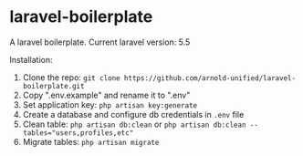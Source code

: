 # laravel-boilerplate
A laravel boilerplate. Current laravel version: 5.5

Installation:
1. Clone the repo: `git clone https://github.com/arnold-unified/laravel-boilerplate.git`
2. Copy ".env.example" and rename it to ".env"
3. Set application key: `php artisan key:generate`
4. Create a database and configure db credentials in `.env` file
4. Clean table: `php artisan db:clean` or `php artisan db:clean --tables="users,profiles,etc"`
5. Migrate tables: `php artisan migrate`
